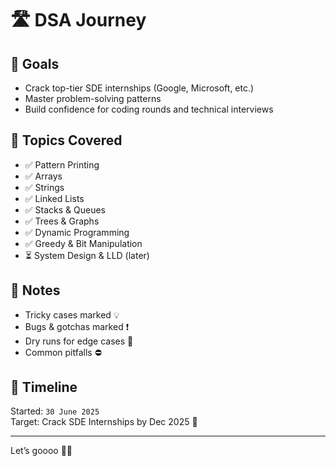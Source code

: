# 🛣️ DSA Journey

## 🚀 Goals
- Crack top-tier SDE internships (Google, Microsoft, etc.)
- Master problem-solving patterns
- Build confidence for coding rounds and technical interviews

## 📂 Topics Covered
- ✅ Pattern Printing
- ✅ Arrays
- ✅ Strings
- ✅ Linked Lists
- ✅ Stacks & Queues
- ✅ Trees & Graphs
- ✅ Dynamic Programming
- ✅ Greedy & Bit Manipulation
- ⏳ System Design & LLD (later)

## 🧠 Notes
- Tricky cases marked 💡
- Bugs & gotchas marked ❗
- Dry runs for edge cases 🔂
- Common pitfalls ⛔

## 📅 Timeline
Started: `30 June 2025`  
Target: Crack SDE Internships by Dec 2025 💼

---

Let’s goooo 🚀🔥